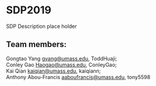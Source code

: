 # SDP2019
SDP Description place holder

## Team members:
Gongtao Yang <gyang@umass.edu>,    ToddHuaji;  
Conley Gao <Haogao@umass.edu>,   ConleyGao;  
Kai Qian <kaiqian@umass.edu>,  kaiqiann;  
Anthony Abou-Francis <aaboufrancis@umass.edu>, tony5598
